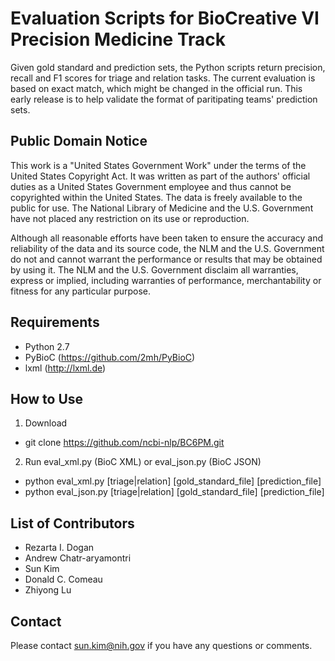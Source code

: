 # Evaluation Scripts for BioCreative VI Precision Medicine Track #

Given gold standard and prediction sets, the Python scripts return
precision, recall and F1 scores for triage and relation tasks.
The current evaluation is based on exact match, which might be changed
in the official run. This early release is to help validate the format
of paritipating teams' prediction sets.

## Public Domain Notice ##

This work is a "United States Government Work" under the terms of the
United States Copyright Act. It was written as part of the authors'
official duties as a United States Government employee and thus cannot
be copyrighted within the United States. The data is freely available
to the public for use. The National Library of Medicine and the U.S.
Government have not placed any restriction on its use or reproduction.

Although all reasonable efforts have been taken to ensure the accuracy
and reliability of the data and its source code, the NLM and the
U.S. Government do not and cannot warrant the performance or results
that may be obtained by using it. The NLM and the U.S. Government
disclaim all warranties, express or implied, including warranties of
performance, merchantability or fitness for any particular purpose.

## Requirements ##

- Python 2.7
- PyBioC (https://github.com/2mh/PyBioC)
- lxml (http://lxml.de)

## How to Use ##

1. Download
  * git clone https://github.com/ncbi-nlp/BC6PM.git

2. Run eval_xml.py (BioC XML) or eval_json.py (BioC JSON)
  * python eval_xml.py [triage|relation] [gold_standard_file] [prediction_file]
  * python eval_json.py [triage|relation] [gold_standard_file] [prediction_file]

## List of Contributors ##

- Rezarta I. Dogan
- Andrew Chatr-aryamontri
- Sun Kim
- Donald C. Comeau
- Zhiyong Lu

## Contact ##

Please contact sun.kim@nih.gov if you have any questions or comments.
